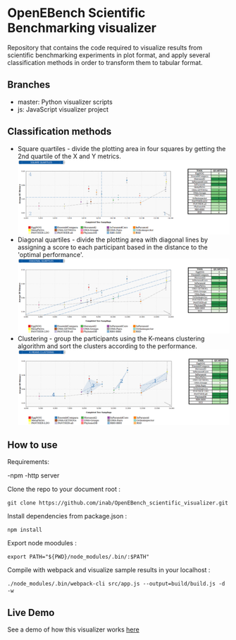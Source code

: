 # OpenEBench Scientific Benchmarking visualizer
Repository that contains the code required to visualize results from scientific benchmarking experiments in plot format, and apply several classification methods in order to transform them to tabular format.

## Branches
* master: Python visualizer scripts 
* js: JavaScript visualizer project

## Classification methods
* Square quartiles - divide the plotting area in four squares by getting the 2nd quartile of the X and Y metrics.
![squares](pictures/sqr_example.png)
* Diagonal quartiles - divide the plotting area with diagonal lines by assigning a score to each participant based in the distance to the 'optimal performance'.
![diagonals](pictures/diag_example.png)
* Clustering - group the participants using the K-means clustering algorithm and sort the clusters according to the performance.
![clusters](pictures/clusters_example.png)
## How to use

Requirements:

-npm
-http server

Clone the repo to your document root :
```
git clone https://github.com/inab/OpenEBench_scientific_visualizer.git
```

Install dependencies from package.json :
```
npm install 
```

Export node moodules :
```
export PATH="${PWD}/node_modules/.bin/:$PATH"
```
Compile with webpack and visualize sample results in your localhost :
```
./node_modules/.bin/webpack-cli src/app.js --output=build/build.js -d -w
```
## Live Demo
See a demo of how this visualizer works [here](https://inab.github.io/OpenEBench_scientific_visualizer/)


